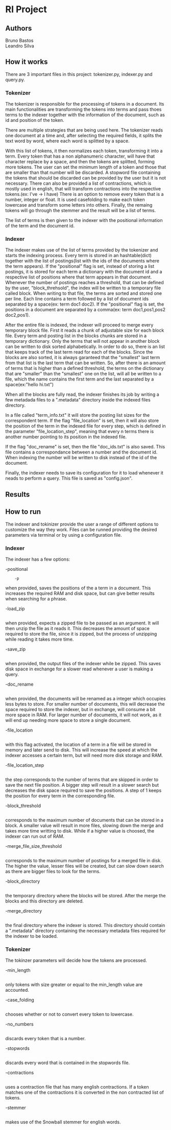 

# RI Project 

## Authors

Bruno Bastos\
Leandro Silva


## How it works

There are 3 important files in this project: tokenizer.py, indexer.py and query.py.


### Tokenizer

The tokenizer is responsible for the processing of tokens in a document. Its main functionalities
are transforming the tokens into terms and pass thoes terms to the indexer together with the information of the document, such as id and position of the token.

There are multiple strategies that are being used here.
The tokenizer reads one document at a time and, after selecting the required fields, it splits the text word by word, where each word is splitted by a space.

With this list of tokens, it then normalizes each token, transforming it into a term.
Every token that has a non alphanumeric character, will have that character replace by a space, and then the tokens are splitted, forming more tokens.
The user can set the minimum length of a token and those that are smaller than that number will be discarded.
A stopword file containing the tokens that should be discarded can be provided by the user but it is not necessary.
There can also be provided a list of contractions, which is mostly used in english, that will transform contractions into the respective tokens.(ex: I've -> I have)
There is an option to remove every token that is a number, integer or float.
It is used casefolding to make each token lowercase and transform some letters into others.
Finally, the remaing tokens will go through the stemmer and the result will be a list of terms.

The list of terms is then given to the indexer with the positional information of the term and the document id.


### Indexer

The indexer makes use of the list of terms provided by the tokenizer and starts the indexing process.
Every term is stored in an hashtable(dict) together with the list of postings(list with the ids of the documents where the term appears). If the "positional" flag is set, instead of storing a list postings, it is stored for each term a dictionary with the document id and a respective list of positions where that term appears in that document.
Whenever the number of postings reaches a threshold, that can be defined by the user, "block_threhsold", the index will be written to a temporary file called block. When writing to that file, the terms are sorted and stored one per line. Each line contains a term followed by a list of document ids separated by a space(ex: term doc1 doc2). If the "positional" flag is set, the positions in a document are separated by a comma(ex: term doc1,pos1,pos2 doc2,pos1). 

After the entire file is indexed, the indexer will proceed to merge every temporary block file. First it reads a chunk of adjustable size for each block file. Every term and posting list in the blocks chunks are stored in a temporary dictionary. Only the terms that will not appear in another block can be written to disk sorted alphabetically. In order to do so, there is an list that keeps track of the last term read for each of the blocks. Since the blocks are also sorted, it is always garanteed that the "smallest" last term from that list is the last term that can be written. So, after there is an amount of terms that is higher than a defined threshold, the terms on the dictionary that are "smaller" than the "smallest" one on the list, will all be written to a file, which the name contains the first term and the last separated by a space(ex:"hello hi.txt")

When all the blocks are fully read, the indexer finishes its job by writing a few metadada files to a ".metadata" directory inside the indexed files directory.

In a file called "term_info.txt" it will store the posting list sizes for the correspondent term. If the flag "file_location" is set, then it will also store the position of the term in the indexed file for every step, which is defined in the parameter "file_location_step", meaning that every n terms there is another number pointing to its position in the indexed file.

If the flag "doc_rename" is set, then the file "doc_ids.txt" is also saved. This file contains a correspondance between a number and the document id. When indexing the number will be written to disk instead of the id of the document. 

Finally, the indexer needs to save its configuration for it to load whenever it neads to perform a query. This file is saved as "config.json". 

 
 ## Results



## How to run

The indexer and tokinizer provide the user a range of different options to customize the way they work. Files can be runned providing the desired parameters via terminal or by using a configuration file.

### Indexer

The indexer has a few options:

-positional
```
    -p 
```
when provided, saves the positions of the a term in a document. This increases the required RAM and disk space, but can give better results when searching for a phrase.

-load_zip
```

```
when provided, expects a zipped file to be passed as an argument. It will then unzip the file as it reads it. This decreases the amount of space required to store the file, since it is zipped, but the process of unzipping while reading it takes more time.

-save_zip
```

```
when provided, the output files of the indexer while be zipped. This saves disk space in exchange for a slower read whenever a user is making a query.

-doc_rename
```

```
when provided, the documents will be renamed as a integer which occupies less bytes to store. For smaller number of documents, this will decrease the space required to store the indexer, but in exchange, will consume a bit more space in RAM. For larger number of documents, it will not work, as it will end up needing more space to store a single document.


-file_location
```

```
with this flag activated, the location of a term in a file will be stored in memory and later send to disk. This will increase the speed at which the indexer accesses a certain term, but will need more disk storage and RAM. 


-file_location_step
```

```
the step corresponds to the number of terms that are skipped in order to save the next file position. A bigger step will result in a slower search but decreases the disk space required to save the positions. A step of 1 keeps the position for every term in the corresponding file.

-block_threshold
```

```
corresponds to the maximum number of documents that can be stored in a block. A smaller value will result in more files, slowing down the merge and takes more time writting to disk. While if a higher value is choosed, the indexer can run out of RAM.

-merge_file_size_threshold
```

```
corresponds to the maximum number of postings for a merged file in disk. The higher the value, lesser files will be created, but can slow down search as there are bigger files to look for the terms.

-block_directory
```

```
the temporary directory where the blocks will be stored. After the merge the blocks and this directory are deleted.

-merge_directory
```

```
the final directory where the indexer is stored. This directory should contain a ".metadata" directory containing the necessary metadata files required for the indexer to be loaded.


### Tokenizer

The tokinzer parameters will decide how the tokens are processed.

-min_length
```

```
only tokens with size greater or equal to the min_length value are accounted.

-case_folding
```

```
chooses whether or not to convert every token to lowercase.

-no_numbers
```

```
discards every token that is a number.

-stopwords
```

```
discards every word that is contained in the stopwords file.

-contractions
```

```
uses a contraction file that has many english contractions. If a token matches one of the contractions it is converted in the non contracted list of tokens.

-stemmer
```

```
makes use of the Snowball stemmer for english words.



